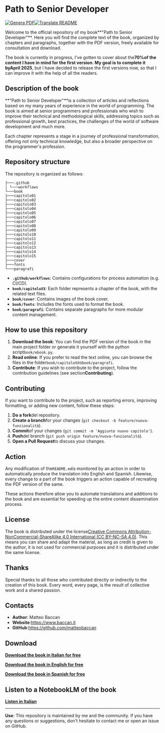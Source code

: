 # Path to Senior Developer

[![Genera PDF](https://github.com/matteobaccan/PathToSeniorDeveloper/actions/workflows/generatepdf.yml/badge.svg)](https://github.com/matteobaccan/PathToSeniorDeveloper/actions/workflows/generatepdf.yml)[![Translate README](https://github.com/matteobaccan/PathToSeniorDeveloper/actions/workflows/translatereadme.yml/badge.svg)](https://github.com/matteobaccan/PathToSeniorDeveloper/actions/workflows/translatereadme.yml)

Welcome to the official repository of my book**"Path to Senior Developer"**. Here you will find the complete text of the book, organized by chapters and paragraphs, together with the PDF version, freely available for consultation and download.

The book is currently in progress, I've gotten to cover about the**70%**of the content I have in mind for the first version.
My goal is to complete it by**April 2025**, but I have decided to release the first versions now, so that I can improve it with the help of all the readers.

## Description of the book

**"Path to Senior Developer"**is a collection of articles and reflections based on my many years of experience in the world of programming. The book is aimed at senior programmers and professionals who wish to improve their technical and methodological skills, addressing topics such as professional growth, best practices, the challenges of the world of software development and much more.

Each chapter represents a stage in a journey of professional transformation, offering not only technical knowledge, but also a broader perspective on the programmer's profession.

## Repository structure

The repository is organized as follows:

```text
├───.github
│ └───workflows
└───book
├───capitolo01
├───capitolo02
├───capitolo03
├───capitolo04
├───capitolo05
├───capitolo06
├───capitolo07
├───capitolo08
├───capitolo09
├───capitolo10
├───capitolo11
├───capitolo12
├───capitolo13
├───capitolo14
├───capitolo15
├───cover
├───fonts
└───paragrafi
```

-   **`.github/workflows`**: Contains configurations for process automation (e.g. CI/CD).
-   **`book/capitoloXX`**: Each folder represents a chapter of the book, with the related text files.
-   **`book/cover`**: Contains images of the book cover.
-   **`book/fonts`**: Includes the fonts used to format the book.
-   **`book/paragrafi`**: Contains separate paragraphs for more modular content management.

## How to use this repository

1.  **Download the book**: You can find the PDF version of the book in the main project folder or generate it yourself with the python script`book/ebook.py`.
2.  **Read online**: If you prefer to read the text online, you can browse the files in the folder`book/capitoloXX`o`book/paragrafi`.
3.  **Contribute**: If you wish to contribute to the project, follow the contribution guidelines (see section**Contributing**).

## Contributing

If you want to contribute to the project, such as reporting errors, improving formatting, or adding new content, follow these steps:

1.  **Do a fork**del repository.
2.  **Create a branch**for your changes (`git checkout -b feature/nuova-funzionalità`).
3.  **Commit**of your changes (`git commit -m 'Aggiunto nuovo capitolo'`).
4.  **Push**del branch (`git push origin feature/nuova-funzionalità`).
5.  **Open a Pull Request**to discuss your changes.

## Action

Any modification of the`README.md`is monitored by an action in order to automatically produce the translation into English and Spanish.
Likewise, every change to a part of the book triggers an action capable of recreating the PDF version of the same.

These actions therefore allow you to automate translations and additions to the book and are essential for speeding up the entire content dissemination process.

## License

The book is distributed under the license[Creative Commons Attribution-NonCommercial-ShareAlike 4.0 International (CC BY-NC-SA 4.0)](https://creativecommons.org/licenses/by-nc-sa/4.0/). This means you can share and adapt the material, as long as credit is given to the author, it is not used for commercial purposes and it is distributed under the same license.

## Thanks

Special thanks to all those who contributed directly or indirectly to the creation of this book. Every word, every page, is the result of collective work and a shared passion.

## Contacts

-   **Author**: Matteo Baccan
-   **Website**:<https://www.baccan.it>
-   **GitHub**:<https://github.com/matteobaccan>

## Download

**[Download the book in Italian for free](https://github.com/matteobaccan/PathToSeniorDeveloper/raw/refs/heads/main/Path%20to%20senior%20developer-it.pdf)**

**[Download the book in English for free](https://github.com/matteobaccan/PathToSeniorDeveloper/raw/refs/heads/main/Path%20to%20senior%20developer-en.pdf)**

**[Download the book in Spanish for free](https://github.com/matteobaccan/PathToSeniorDeveloper/raw/refs/heads/main/Path%20to%20senior%20developer-es.pdf)**

## Listen to a NotebookLM of the book

**[Listen in Italian](https://github.com/matteobaccan/PathToSeniorDeveloper/raw/refs/heads/main/book/bonus/The%20Evolving%20World%20of%20Software%20Development-it.wav)**

* * *

**Use**: This repository is maintained by me and the community. If you have any questions or suggestions, don't hesitate to contact me or open an issue on GitHub.
